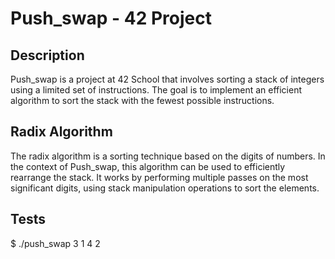 # Push_swap - 42 Project

## Description
Push_swap is a project at 42 School that involves sorting a stack of integers using a limited set of instructions. The goal is to implement an efficient algorithm to sort the stack with the fewest possible instructions.

## Radix Algorithm
The radix algorithm is a sorting technique based on the digits of numbers. In the context of Push_swap, this algorithm can be used to efficiently rearrange the stack. It works by performing multiple passes on the most significant digits, using stack manipulation operations to sort the elements.

## Tests
$ ./push_swap 3 1 4 2